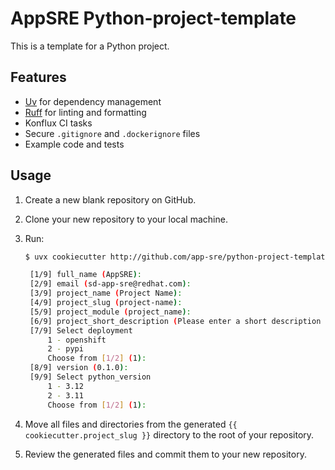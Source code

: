 # AppSRE Python-project-template

This is a template for a Python project.

## Features

- [Uv](https://docs.astral.sh/uv/) for dependency management
- [Ruff](https://docs.astral.sh/ruff/) for linting and formatting
- Konflux CI tasks
- Secure `.gitignore` and `.dockerignore` files
- Example code and tests

## Usage

1. Create a new blank repository on GitHub.
1. Clone your new repository to your local machine.
1. Run:

   ```bash
   $ uvx cookiecutter http://github.com/app-sre/python-project-template

    [1/9] full_name (AppSRE):
    [2/9] email (sd-app-sre@redhat.com):
    [3/9] project_name (Project Name):
    [4/9] project_slug (project-name):
    [5/9] project_module (project_name):
    [6/9] project_short_description (Please enter a short description of your project):
    [7/9] Select deployment
        1 - openshift
        2 - pypi
        Choose from [1/2] (1):
    [8/9] version (0.1.0):
    [9/9] Select python_version
        1 - 3.12
        2 - 3.11
        Choose from [1/2] (1):
   ```

1. Move all files and directories from the generated `{{ cookiecutter.project_slug }}` directory to the root of your repository.
1. Review the generated files and commit them to your new repository.
